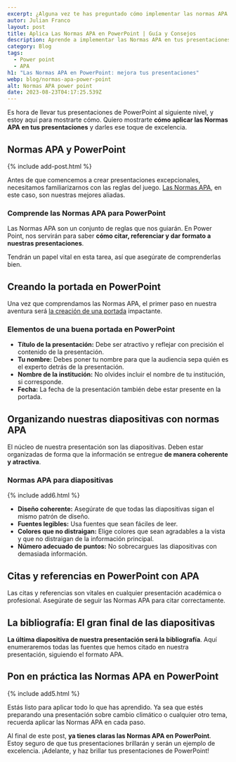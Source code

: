 ```yaml
---
excerpt: ¿Alguna vez te has preguntado cómo implementar las normas APA en PowerPoint? Estas normas, reconocidas y respetadas en el mundo académico, también aplican a tus presentaciones digitales.
autor: Julian Franco
layout: post
title: Aplica Las Normas APA en PowerPoint | Guía y Consejos
description: Aprende a implementar las Normas APA en tus presentaciones de PowerPoint. Descubre cómo crear portadas, citas y bibliografías. ¡Haz clic para saber más!
category: Blog
tags:
  - Power point
  - APA
h1: "Las Normas APA en PowerPoint: mejora tus presentaciones"
webp: blog/normas-apa-power-point
alt: Normas APA power point
date: 2023-08-23T04:17:25.539Z
---
```

Es hora de llevar tus presentaciones de PowerPoint al siguiente nivel, y estoy aquí para mostrarte cómo. Quiero mostrarte **cómo aplicar las Normas APA en tus presentaciones** y darles ese toque de excelencia.

## Normas APA y PowerPoint

{% include add-post.html %}

Antes de que comencemos a crear presentaciones excepcionales, necesitamos familiarizarnos con las reglas del juego. [Las Normas APA]({{'normas-apa'|relative_url}}), en este caso, son nuestras mejores aliadas.

### Comprende las Normas APA para PowerPoint

Las Normas APA son un conjunto de reglas que nos guiarán. En Power Point, nos servirán para saber **cómo citar, referenciar y dar formato a nuestras presentaciones**.

Tendrán un papel vital en esta tarea, así que asegúrate de comprenderlas bien.

## Creando la portada en PowerPoint

Una vez que comprendamos las Normas APA, el primer paso en nuestra aventura será [la creación de una portada]({{'portada-trabajo-escrito'|relative_url}}) impactante.

### Elementos de una buena portada en PowerPoint

* **Título de la presentación:** Debe ser atractivo y reflejar con precisión el contenido de la presentación.
* **Tu nombre:** Debes poner tu nombre para que la audiencia sepa quién es el experto detrás de la presentación.
* **Nombre de la institución:** No olvides incluir el nombre de tu institución, si corresponde.
* **Fecha:** La fecha de la presentación también debe estar presente en la portada.

## Organizando nuestras diapositivas con normas APA

El núcleo de nuestra presentación son las diapositivas. Deben estar organizadas de forma que la información se entregue **de manera coherente y atractiva**.

### Normas APA para diapositivas

{% include add6.html %}

* **Diseño coherente:** Asegúrate de que todas las diapositivas sigan el mismo patrón de diseño.
* **Fuentes legibles:** Usa fuentes que sean fáciles de leer.
* **Colores que no distraigan:** Elige colores que sean agradables a la vista y que no distraigan de la información principal.
* **Número adecuado de puntos:** No sobrecargues las diapositivas con demasiada información.

## Citas y referencias en PowerPoint con APA

Las citas y referencias son vitales en cualquier presentación académica o profesional. Asegúrate de seguir las Normas APA para citar correctamente.

## La bibliografía: El gran final de las diapositivas

**La última diapositiva de nuestra presentación será la bibliografía**. Aquí enumeraremos todas las fuentes que hemos citado en nuestra presentación, siguiendo el formato APA.

## Pon en práctica las Normas APA en PowerPoint

{% include add5.html %}

Estás listo para aplicar todo lo que has aprendido. Ya sea que estés preparando una presentación sobre cambio climático o cualquier otro tema, recuerda aplicar las Normas APA en cada paso.

Al final de este post, **ya tienes claras las Normas APA en PowerPoint**. Estoy seguro de que tus presentaciones brillarán y serán un ejemplo de excelencia. ¡Adelante, y haz brillar tus presentaciones de PowerPoint!

